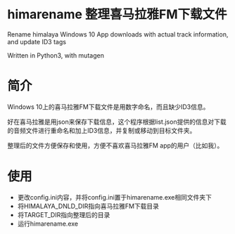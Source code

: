 # himarename 整理喜马拉雅FM下载文件
Rename himalaya Windows 10 App downloads with actual track information, and update ID3 tags

Written in Python3, with mutagen


# 简介

Windows 10上的喜马拉雅FM下载文件是用数字命名，而且缺少ID3信息。

好在喜马拉雅是用json来保存下载信息，这个程序根据list.json提供的信息对下载的音频文件进行重命名和加上ID3信息，并复制或移动到目标文件夹。

整理后的文件方便保存和使用，方便不喜欢喜马拉雅FM app的用户（比如我）。


# 使用

- 更改config.ini内容，并将config.ini置于himarename.exe相同文件夹下
- 将HIMALAYA_DNLD_DIR指向喜马拉雅FM下载目录
- 将TARGET_DIR指向整理后的目录
- 运行himarename.exe